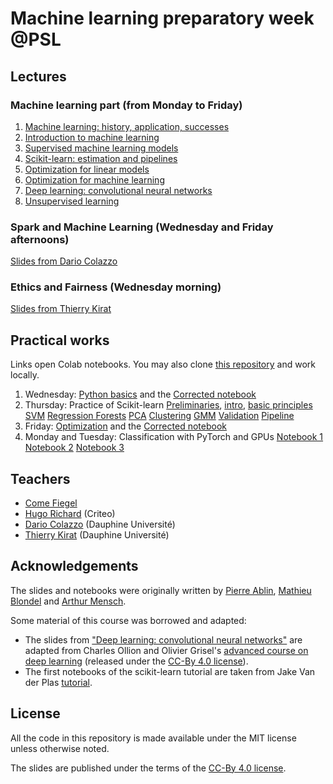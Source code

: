 # Machine learning preparatory week @PSL

## Lectures
### Machine learning part (from Monday to Friday)

  1. [Machine learning: history, application, successes](https://data-psl.github.io/lectures2023/slides/01_machine_learning_successes)
  2. [Introduction to machine learning](https://data-psl.github.io/lectures2023/slides/02_intro_to_machine_learning)
  3. [Supervised machine learning models](https://data-psl.github.io/lectures2023/slides/03_machine_learning_models/)
  4. [Scikit-learn: estimation and pipelines](https://data-psl.github.io/lectures2023/slides/04_scikit_learn/)
  5. [Optimization for linear models](https://data-psl.github.io/lectures2023/slides/05_optimization_linear_models/)
  6. [Optimization for machine learning](https://data-psl.github.io/lectures2023/slides/06_optimization_general/)
  7. [Deep learning: convolutional neural networks](https://data-psl.github.io/lectures2023/slides/07_deep_learning/)
  8. [Unsupervised learning](https://data-psl.github.io/lectures2023/slides/08_unsupervised_learning/)

### Spark and Machine Learning (Wednesday and Friday afternoons)
[Slides from Dario Colazzo](https://data-psl.github.io/lectures2023/slides/psl-pw2021-colazzo.pdf)

### Ethics and Fairness (Wednesday morning)
[Slides from Thierry Kirat](https://data-psl.github.io/lectures2023/slides/psl-pw2023-kirat.pdf)



## Practical works

Links open Colab notebooks. You may also clone [this repository](https://github.com/data-psl/lectures2023) and work locally.

 1. Wednesday: [Python basics](https://colab.research.google.com/github/data-psl/lectures2023/blob/master/notebooks/01_python_basics.ipynb) and the [Corrected notebook](https://colab.research.google.com/github/data-psl/lectures2023/blob/master/notebooks/01_python_basics_corrected.ipynb)
 2. Thursday: Practice of Scikit-learn [Preliminaries](https://colab.research.google.com/github/data-psl/lectures2023/blob/main/notebooks/02_sklearn/01-Preliminaries.ipynb), [intro](https://colab.research.google.com/github/data-psl/lectures2023/blob/main/notebooks/02_sklearn/02.1-Machine-Learning-Intro.ipynb), [basic principles](https://colab.research.google.com/github/data-psl/lectures2023/blob/main/notebooks/02_sklearn/02.2-Basic-Principles.ipynb)  [SVM](https://colab.research.google.com/github/data-psl/lectures2023/blob/main/notebooks/02_sklearn/03.1-Classification-SVMs.ipynb) [Regression Forests](https://colab.research.google.com/github/data-psl/lectures2023/blob/main/notebooks/02_sklearn/03.2-Regression-Forests.ipynb) [PCA](https://colab.research.google.com/github/data-psl/lectures2023/blob/main/notebooks/02_sklearn/04.1-Dimensionality-PCA.ipynb) [Clustering](https://colab.research.google.com/github/data-psl/lectures2023/blob/main/notebooks/02_sklearn/04.2-Clustering-KMeans.ipynb) [GMM](https://colab.research.google.com/github/data-psl/lectures2023/blob/main/notebooks/02_sklearn/04.3-Density-GMM.ipynb) [Validation](https://colab.research.google.com/github/data-psl/lectures2023/blob/main/notebooks/02_sklearn/05-Validation.ipynb) [Pipeline](https://colab.research.google.com/github/data-psl/lectures2023/blob/main/notebooks/02_sklearn/06-Pipeline.ipynb)
 3. Friday: [Optimization](https://colab.research.google.com/github/data-psl/lectures2023/blob/master/notebooks/03_optimization.ipynb) and the [Corrected notebook](https://colab.research.google.com/github/data-psl/lectures2023/blob/master/notebooks/03_optimization_corrected.ipynb)
 4. Monday and Tuesday: Classification with PyTorch and GPUs [Notebook 1](https://colab.research.google.com/github/data-psl/lectures2023/blob/main/notebooks/04_pytorch/01_introduction_to_pytorch.ipynb) [Notebook 2](https://colab.research.google.com/github/data-psl/lectures2023/blob/main/notebooks/04_pytorch/02_simple_neural_network.ipynb) [Notebook 3](https://colab.research.google.com/github/data-psl/lectures2023/blob/main/notebooks/04_pytorch/03_convolutional_neural_network_mnist.ipynb)

## Teachers

 * [Come Fiegel](ENSAE)
 * [Hugo Richard](https://hugorichard.github.io/) (Criteo)
 * [Dario Colazzo](https://www.lamsade.dauphine.fr/~colazzo/) (Dauphine Université)
 * [Thierry Kirat](https://irisso.dauphine.fr/membres/detail-cv.html?tx_sngprofiles_displayprofiles%5Bprofile%5D=2548&tx_sngprofiles_displayprofiles%5Baction%5D=show&tx_sngprofiles_displayprofiles%5Bcontroller%5D=Profile&cHash=172591dfb873872cfb5df5536a3e51cc) (Dauphine Université)

## Acknowledgements

The slides and notebooks were originally written by [Pierre Ablin](https://pierreablin.com/), [Mathieu Blondel](https://mblondel.org/) and [Arthur Mensch](http://www.amensch.fr/).

Some material of this course was borrowed and adapted:
  * The slides from ["Deep learning: convolutional neural networks"](https://data-psl.github.io/lectures2023/slides/07_deep_learning/) are adapted from
  Charles Ollion and Olivier Grisel's [advanced course on deep learning](!https://github.com/m2dsupsdlclass/lectures-labs) (released under the
  [CC-By 4.0 license](https://creativecommons.org/licenses/by/4.0/legalcode)).
  * The first notebooks of the scikit-learn tutorial are taken from Jake Van der Plas [tutorial](https://github.com/jakevdp/sklearn_tutorial).

## License
All the code in this repository is made available under the MIT license unless otherwise noted.

The slides are published under the terms of the [CC-By 4.0 license](https://creativecommons.org/licenses/by/4.0/legalcode).
